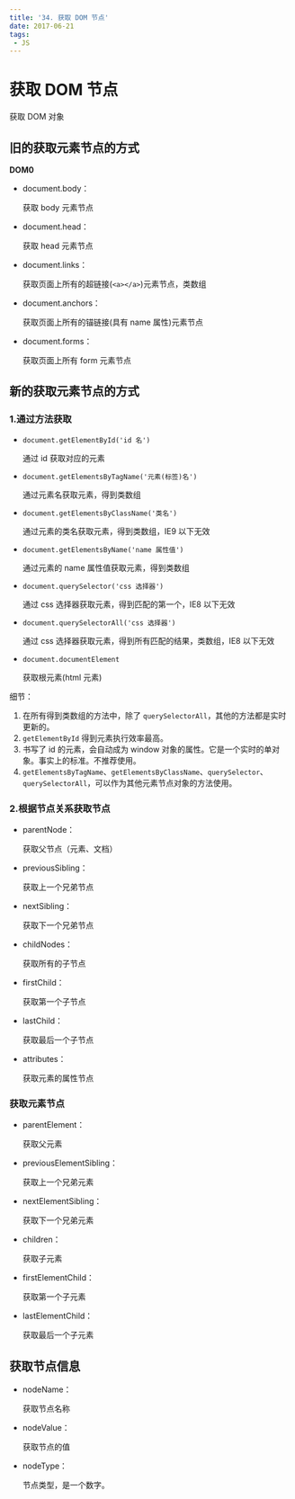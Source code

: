 ```yaml
---
title: '34. 获取 DOM 节点'
date: 2017-06-21
tags:
 - JS
---
```


# 获取 DOM 节点

获取 DOM 对象

## 旧的获取元素节点的方式

**DOM0**

- document.body：

  获取 body 元素节点

- document.head：

  获取 head 元素节点

- document.links：

  获取页面上所有的超链接(`<a></a>`)元素节点，类数组

- document.anchors：

  获取页面上所有的锚链接(具有 name 属性)元素节点

- document.forms：

  获取页面上所有 form 元素节点

## 新的获取元素节点的方式

### 1.通过方法获取

- `document.getElementById('id 名')`

  通过 id 获取对应的元素

- `document.getElementsByTagName('元素(标签)名')`

  通过元素名获取元素，得到类数组

- `document.getElementsByClassName('类名')`

  通过元素的类名获取元素，得到类数组，IE9 以下无效

- `document.getElementsByName('name 属性值')`

  通过元素的 name 属性值获取元素，得到类数组

- `document.querySelector('css 选择器')`

  通过 css 选择器获取元素，得到匹配的第一个，IE8 以下无效

- `document.querySelectorAll('css 选择器')`

  通过 css 选择器获取元素，得到所有匹配的结果，类数组，IE8 以下无效

- `document.documentElement`

  获取根元素(html 元素)

细节：

1. 在所有得到类数组的方法中，除了 `querySelectorAll`，其他的方法都是实时更新的。
2. `getElementById` 得到元素执行效率最高。
3. 书写了 id 的元素，会自动成为 window 对象的属性。它是一个实时的单对象。事实上的标准。不推荐使用。
4. `getElementsByTagName`、`getElementsByClassName`、`querySelector`、`querySelectorAll`，可以作为其他元素节点对象的方法使用。

### 2.根据节点关系获取节点

- parentNode：

  获取父节点（元素、文档）

- previousSibling：

  获取上一个兄弟节点

- nextSibling：

  获取下一个兄弟节点

- childNodes：

  获取所有的子节点

- firstChild：

  获取第一个子节点

- lastChild：

  获取最后一个子节点

- attributes：

  获取元素的属性节点

### 获取元素节点

- parentElement：

  获取父元素

- previousElementSibling：

  获取上一个兄弟元素

- nextElementSibling：

  获取下一个兄弟元素

- children：

  获取子元素

- firstElementChild：

  获取第一个子元素

- lastElementChild：

  获取最后一个子元素

## 获取节点信息

- nodeName：

  获取节点名称

- nodeValue：

  获取节点的值

- nodeType：

  节点类型，是一个数字。
